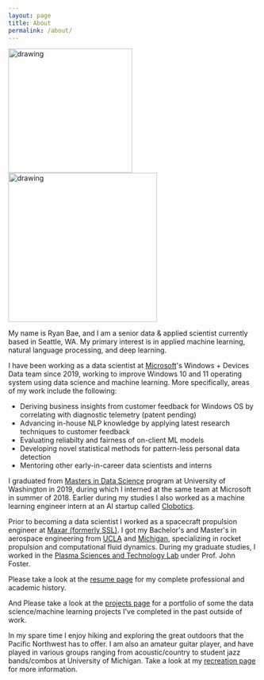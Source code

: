 ```yaml
---
layout: page
title: About
permalink: /about/
---
```

<p float="center">
  <img src="https://github.com/heybaebae/RyanBaeProfessionalPage/blob/master/images/headshot.png?raw=true" alt="drawing" width="250"/>
  <img src="https://github.com/heybaebae/RyanBaeProfessionalPage/blob/master/images/msft-hackathon.jpg?raw=true" alt="drawing" width="300"/>
</p>

My name is Ryan Bae, and I am a senior data & applied scientist currently based in Seattle, WA. My primary interest is in applied machine learning, natural language processing, and deep learning. 

I have been working as a data scientist at [Microsoft](https://www.microsoft.com/en-us/)'s Windows + Devices Data team since 2019, working to improve Windows 10 and 11 operating system using data science and machine learning. More specifically, areas of my work include the following:

* Deriving business insights from customer feedback for Windows OS by correlating with diagnostic telemetry (patent pending)
* Advancing in-house NLP knowledge by applying latest research techniques to customer feedback 
* Evaluating reliabilty and fairness of on-client ML models 
* Developing novel statistical methods for pattern-less personal data detection
* Mentoring other early-in-career data scientists and interns

I graduated from [Masters in Data Science](https://www.datasciencemasters.uw.edu/) program at University of Washington in 2019, during which I interned at the same team at Microsoft in summer of 2018. Earlier during my studies I also worked as a machine learning engineer intern at an AI startup called [Clobotics](https://www.clobotics.com/).

Prior to becoming a data scientist I worked as a spacecraft propulsion engineer at [Maxar (formerly SSL)](http://sslmda.com/). I got my Bachelor's and Master's in aerospace engineering from [UCLA](https://www.mae.ucla.edu/) and [Michigan](https://aero.engin.umich.edu/academics/graduate/mse/), specializing in rocket propulsion and computational fluid dynamics. During my graduate studies, I worked in the [Plasma Sciences and Technology Lab](https://pstlab.engin.umich.edu/) under Prof. John Foster.

Please take a look at the [resume page](https://ryanbae89.github.io/resume/) for my complete professional and academic history.

And Please take a look at the [projects page](https://ryanbae89.github.io/projects/) for a portfolio of some the data science/machine learning projects I've completed in the past outside of work.

In my spare time I enjoy hiking and exploring the great outdoors that the Pacific Northwest has to offer. I am also an amateur guitar player, and have played in various groups ranging from acoustic/country to student jazz bands/combos at University of Michigan. Take a look at my [recreation page](https://ryanbae89.github.io/recreation/) for more information.
